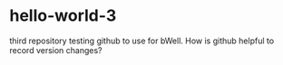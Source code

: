 # hello-world-3
third repository
testing github to use for bWell. How is github helpful to record version changes?
